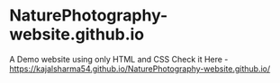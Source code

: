 # NaturePhotography-website.github.io
A Demo website using only HTML and CSS
Check it Here - https://kajalsharma54.github.io/NaturePhotography-website.github.io/

